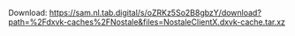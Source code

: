 Download: https://sam.nl.tab.digital/s/oZRKz5So2B8gbzY/download?path=%2Fdxvk-caches%2FNostale&files=NostaleClientX.dxvk-cache.tar.xz

